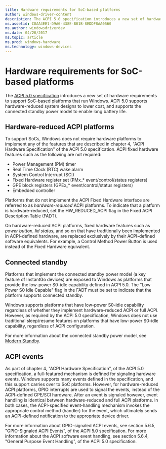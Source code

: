 ```yaml
---
title: Hardware requirements for SoC-based platforms
author: windows-driver-content
description: The ACPI 5.0 specification introduces a new set of hardware requirements to support SoC-based platforms that run Windows.
ms.assetid: C8AA4EE1-D9A6-438E-801B-8EDDF8AA0560
ms.author: windowsdriverdev
ms.date: 04/20/2017
ms.topic: article
ms.prod: windows-hardware
ms.technology: windows-devices
---
```


# Hardware requirements for SoC-based platforms


The [ACPI 5.0 specification](http://www.uefi.org/specifications) introduces a new set of hardware requirements to support SoC-based platforms that run Windows. ACPI 5.0 supports hardware-reduced system designs to lower cost, and supports the connected standby power model to enable long battery life.

## Hardware-reduced ACPI platforms


To support SoCs, Windows does not require hardware platforms to implement any of the features that are described in chapter 4, "ACPI Hardware Specification" of the ACPI 5.0 specification. ACPI fixed hardware features such as the following are not required:

-   Power Management (PM) timer
-   Real Time Clock (RTC) wake alarm
-   System Control Interrupt (SCI)
-   Fixed Hardware register set (PMx\_\* event/control/status registers)
-   GPE block registers (GPEx\_\* event/control/status registers)
-   Embedded controller

Platforms that do not implement the ACPI Fixed Hardware interface are referred to as *hardware-reduced* ACPI platforms. To indicate that a platform is hardware-reduced, set the HW\_REDUCED\_ACPI flag in the Fixed ACPI Description Table (FADT).

On hardware-reduced ACPI platforms, fixed hardware features such as *power button*, *lid status*, and so on that have traditionally been implemented in ACPI-defined hardware, are replaced exclusively by their ACPI-defined software equivalents. For example, a Control Method Power Button is used instead of the Fixed Hardware equivalent.

## Connected standby


Platforms that implement the connected standby power model (a key feature of InstantGo devices) are exposed to Windows as platforms that provide the low-power S0-idle capability defined in ACPI 5.0. The "Low Power S0 Idle Capable" flag in the FADT must be set to indicate that the platform supports connected standby.

Windows supports platforms that have low-power S0-idle capability regardless of whether they implement hardware-reduced ACPI or full ACPI. However, as required by the ACPI 5.0 specification, Windows does not use traditional sleep/resume features on platforms that have low-power S0-idle capability, regardless of ACPI configuration.

For more information about the connected standby power model, see [Modern Standby](https://msdn.microsoft.com/library/windows/hardware/dn915061).

## ACPI events


As part of chapter 4, "ACPI Hardware Specification", of the ACPI 5.0 specification, a full-featured mechanism is defined for signaling hardware events. Windows supports many events defined in the specification, and this support carries over to SoC platforms. However, for hardware-reduced ACPI platforms, GPIO interrupts are used to signal the events, instead of the ACPI-defined GPE/SCI hardware. After an event is signaled however, event handling is identical between hardware-reduced and full ACPI platforms. In both cases, the ACPI-specified event-handling mechanism invokes the appropriate control method (handler) for the event, which ultimately sends an ACPI-defined notification to the appropriate device driver.

For more information about GPIO-signaled ACPI events, see section 5.6.5, "GPIO-Signaled ACPI Events", of the ACPI 5.0 specification. For more information about the ACPI software event handling, see section 5.6.4, "General Purpose Event Handling", of the ACPI 5.0 specification.

 

 




